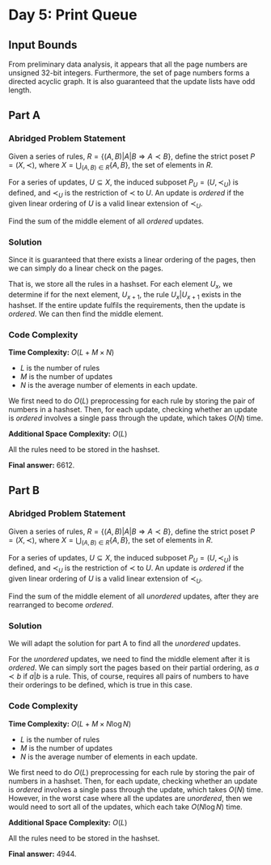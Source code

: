 # Day 5: Print Queue

## Input Bounds

From preliminary data analysis, it appears that all the page numbers are unsigned 32-bit integers. Furthermore, the set of page numbers forms a directed acyclic graph. It is also guaranteed that the update lists have odd length.

## Part A

### Abridged Problem Statement

Given a series of rules, $R = \{(A,B) | A|B \Longrightarrow A \prec B\}$, define the strict poset $P = (X, \prec)$, where $X = \displaystyle\bigcup_{(A,B)\in R} \{A,B\}$, the set of elements in $R$.

For a series of updates, $U \subseteq X$, the induced subposet $P_U = (U, \prec_U)$ is defined, and $\prec_U$ is the restriction of $\prec$ to $U$. An update is *ordered* if the given linear ordering of $U$ is a valid linear extension of $\prec_U$.

Find the sum of the middle element of all *ordered* updates.

### Solution

Since it is guaranteed that there exists a linear ordering of the pages, then we can simply do a linear check on the pages. 

That is, we store all the rules in a hashset. For each element $U_x$, we determine if for the next element, $U_{x+1}$, the rule $U_x | U_{x+1}$ exists in the hashset. If the entire update fulfils the requirements, then the update is *ordered*. We can then find the middle element.

### Code Complexity

**Time Complexity:** $O(L + M \times N)$
* $L$ is the number of rules
* $M$ is the number of updates
* $N$ is the average number of elements in each update.

We first need to do $O(L)$ preprocessing for each rule by storing the pair of numbers in a hashset. Then, for each update, checking whether an update is *ordered* involves a single pass through the update, which takes $O(N)$ time.

**Additional Space Complexity:** $O(L)$

All the rules need to be stored in the hashset.

**Final answer:** 6612.

## Part B

### Abridged Problem Statement

Given a series of rules, $R = \{(A,B) | A|B \Longrightarrow A \prec B\}$, define the strict poset $P = (X, \prec)$, where $X = \displaystyle\bigcup_{(A,B)\in R} \{A,B\}$, the set of elements in $R$.

For a series of updates, $U \subseteq X$, the induced subposet $P_U = (U, \prec_U)$ is defined, and $\prec_U$ is the restriction of $\prec$ to $U$. An update is *ordered* if the given linear ordering of $U$ is a valid linear extension of $\prec_U$.

Find the sum of the middle element of all *unordered* updates, after they are rearranged to become *ordered*.

### Solution

We will adapt the solution for part A to find all the *unordered* updates.

For the *unordered* updates, we need to find the middle element after it is *ordered*. We can simply sort the pages based on their partial ordering, as $a \prec b$ if $a|b$ is a rule. This, of course, requires all pairs of numbers to have their orderings to be defined, which is true in this case.

### Code Complexity

**Time Complexity:** $O(L + M \times N \log N)$

* $L$ is the number of rules
* $M$ is the number of updates
* $N$ is the average number of elements in each update.

We first need to do $O(L)$ preprocessing for each rule by storing the pair of numbers in a hashset. Then, for each update, checking whether an update is *ordered* involves a single pass through the update, which takes $O(N)$ time. However, in the worst case where all the updates are *unordered*, then we would need to sort all of the updates, which each take $O(N \log N)$ time.

**Additional Space Complexity:** $O(L)$

All the rules need to be stored in the hashset.

**Final answer:** 4944.
